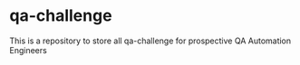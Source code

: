 qa-challenge
============
This is a repository to store all qa-challenge for prospective QA Automation
Engineers